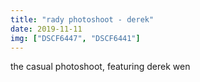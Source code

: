 ```yaml
---
title: "rady photoshoot - derek"
date: 2019-11-11
img: ["DSCF6447", "DSCF6441"]
---
```

the casual photoshoot, featuring derek wen

